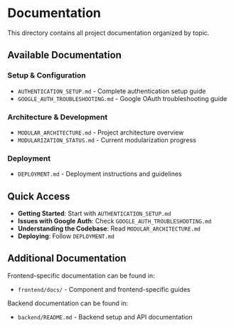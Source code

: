 # Documentation

This directory contains all project documentation organized by topic.

## Available Documentation

### Setup & Configuration
- `AUTHENTICATION_SETUP.md` - Complete authentication setup guide
- `GOOGLE_AUTH_TROUBLESHOOTING.md` - Google OAuth troubleshooting guide

### Architecture & Development  
- `MODULAR_ARCHITECTURE.md` - Project architecture overview
- `MODULARIZATION_STATUS.md` - Current modularization progress

### Deployment
- `DEPLOYMENT.md` - Deployment instructions and guidelines

## Quick Access

- **Getting Started**: Start with `AUTHENTICATION_SETUP.md`
- **Issues with Google Auth**: Check `GOOGLE_AUTH_TROUBLESHOOTING.md`
- **Understanding the Codebase**: Read `MODULAR_ARCHITECTURE.md`
- **Deploying**: Follow `DEPLOYMENT.md`

## Additional Documentation

Frontend-specific documentation can be found in:
- `frontend/docs/` - Component and frontend-specific guides

Backend documentation can be found in:
- `backend/README.md` - Backend setup and API documentation
